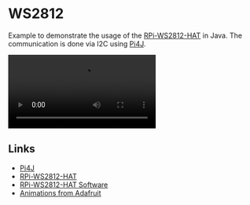 # WS2812

Example to demonstrate the usage of the [RPi-WS2812-HAT](http://www.watterott.com/en/RPi-WS2812-HAT)
in Java. The communication is done via I2C using [Pi4J](http://pi4j.com/).


<video autoplay loop>
  <source src="images/ws2812.mp4" type="video/mp4">
  Your browser does not support the video tag.
</video>

## Links
* [Pi4J](http://pi4j.com/)
* [RPi-WS2812-HAT](http://www.watterott.com/en/RPi-WS2812-HAT)
* [RPi-WS2812-HAT Software](https://github.com/watterott/RPi-WS2812-HAT)
* [Animations from Adafruit](https://learn.adafruit.com/trinket-slash-gemma-space-invader-pendant/animation)
